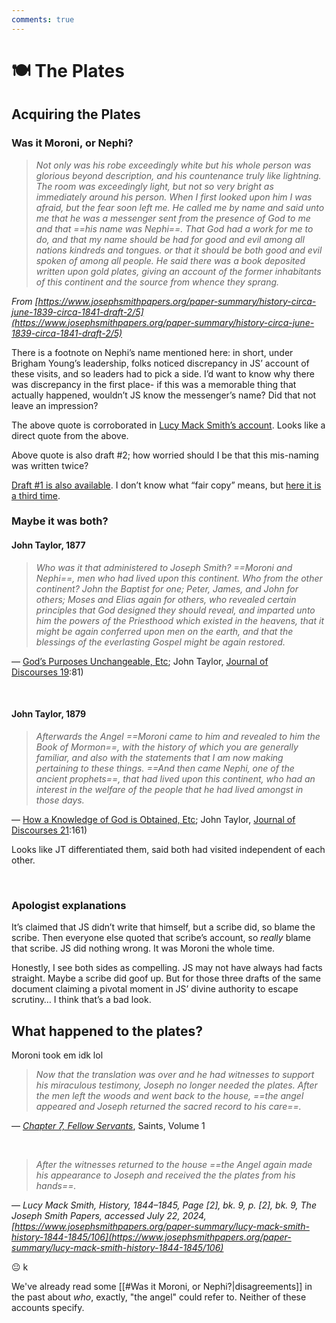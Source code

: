 ```yaml
---
comments: true
---
```

# 🍽 The Plates
## Acquiring the Plates
### Was it Moroni, or Nephi?
> *Not only was his robe exceedingly white but his whole person was glorious beyond description, and his countenance truly like lightning. The room was exceedingly light, but not so very bright as immediately around his person. When I first looked upon him I was afraid, but the fear soon left me. He called me by name and said unto me that he was a messenger sent from the presence of God to me and that ==his name was Nephi==. That God had a work for me to do, and that my name should be had for good and evil among all nations kindreds and tongues. or that it should be both good and evil spoken of among all people. He said there was a book deposited written upon gold plates, giving an account of the former inhabitants of this continent and the source from whence they sprang.*

_From [https://www.josephsmithpapers.org/paper-summary/history-circa-june-1839-circa-1841-draft-2/5](https://www.josephsmithpapers.org/paper-summary/history-circa-june-1839-circa-1841-draft-2/5)_

There is a footnote on Nephi’s name mentioned here: in short, under Brigham Young’s leadership, folks noticed discrepancy in JS’ account of these visits, and so leaders had to pick a side. I’d want to know why there was discrepancy in the first place- if this was a memorable thing that actually happened, wouldn’t JS know the messenger’s name? Did that not leave an impression?

The above quote is corroborated in [Lucy Mack Smith’s account](https://www.josephsmithpapers.org/paper-summary/lucy-mack-smith-history-1845/86#facts). Looks like a direct quote from the above.

Above quote is also draft \#2; how worried should I be that this mis-naming was written twice?

[Draft #1 is also available](https://www.josephsmithpapers.org/paper-summary/history-1838-1856-volume-a-1-23-december-1805-30-august-1834/5#11068310980866261140). I don’t know what “fair copy” means, but [here it is a third time](https://www.josephsmithpapers.org/paper-summary/history-circa-1841-fair-copy/6).

### Maybe it was both?
#### John Taylor, 1877
> *Who was it that administered to Joseph Smith? ==Moroni and Nephi==, men who had lived upon this continent. Who from the other continent? John the Baptist for one; Peter, James, and John for others; Moses and Elias again for others, who revealed certain principles that God designed they should reveal, and imparted unto him the powers of the Priesthood which existed in the heavens, that it might be again conferred upon men on the earth, and that the blessings of the everlasting Gospel might be again restored.*

— [God’s Purposes Unchangeable, Etc](https://scriptures.byu.edu/#:t2e63e:j19); John Taylor, [Journal of Discourses 19](https://scriptures.byu.edu/jod/pdf/JoD19/JoD19.pdf):81)

&nbsp;

#### John Taylor, 1879
> *Afterwards the Angel ==Moroni came to him and revealed to him the Book of Mormon==, with the history of which you are generally familiar, and also with the statements that I am now making pertaining to these things. ==And then came Nephi, one of the ancient prophets==, that had lived upon this continent, who had an interest in the welfare of the people that he had lived amongst in those days.*

— [How a Knowledge of God is Obtained, Etc](https://scriptures.byu.edu/#:t2e63e:j19); John Taylor, [Journal of Discourses 21](https://scriptures.byu.edu/jod/pdf/JoD21/JoD21.pdf):161)

Looks like JT differentiated them, said both had visited independent of each other.

&nbsp;

### Apologist explanations
It’s claimed that JS didn’t write that himself, but a scribe did, so blame the scribe. Then everyone else quoted that scribe’s account, so _really_ blame that scribe. JS did nothing wrong. It was Moroni the whole time.

Honestly, I see both sides as compelling. JS may not have always had facts straight. Maybe a scribe did goof up. But for those three drafts of the same document claiming a pivotal moment in JS’ divine authority to escape scrutiny… I think that’s a bad look.

## What happened to the plates?
Moroni took em idk lol

> *Now that the translation was over and he had witnesses to support his miraculous testimony, Joseph no longer needed the plates. After the men left the woods and went back to the house, ==the angel appeared and Joseph returned the sacred record to his care==.*

— *[Chapter 7, Fellow Servants](https://www.churchofjesuschrist.org/study/history/saints-v1/07-fellow-servants?lang=eng&id=p50#p50)*, Saints, Volume 1

&nbsp;

> *After the witnesses returned to the house ==the Angel again made his appearance to Joseph and received the the plates from his hands==.*

— *Lucy Mack Smith, History, 1844–1845, Page [2], bk. 9, p. [2], bk. 9, The Joseph Smith Papers, accessed July 22, 2024, [https://www.josephsmithpapers.org/paper-summary/lucy-mack-smith-history-1844-1845/106](https://www.josephsmithpapers.org/paper-summary/lucy-mack-smith-history-1844-1845/106)*

😐 k

We've already read some [[#Was it Moroni, or Nephi?|disagreements]] in the past about *who*, exactly, "the angel" could refer to. Neither of these accounts specify.